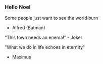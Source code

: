 ### Hello Noel

Some people just want to see the world burn
- Alfred (Batman)

 “This town needs an enema!” - Joker

 "What we do in life echoes in eternity"
 - Maximus